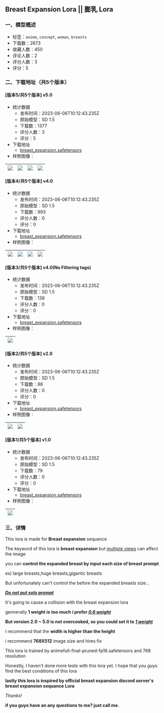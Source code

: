 ## Breast Expansion Lora || 膨乳 Lora
### 一、模型概述

- 标签：`anime`, `concept`, `woman`, `breasts`
- 下载数：2673
- 收藏人数：450
- 评论人数：2
- 评分人数：3
- 评分：5

### 二、下载地址（共5个版本）

#### [版本5/共5个版本] v5.0

- 统计数据
  - 发布时间：2023-06-06T10:12:43.235Z
  - 原始模型：SD 1.5
  - 下载数：1377
  - 评分人数：3
  - 评分：5
- 下载地址
  - [breast_expansion.safetensors](https://civitai.com/api/download/models/90287)
- 样例图像：

| <img src="https://image.civitai.com/xG1nkqKTMzGDvpLrqFT7WA/de8c36cb-a1e3-485d-b0bd-0bf2c2689406/width=450/1047667.jpeg" /> | <img src="https://image.civitai.com/xG1nkqKTMzGDvpLrqFT7WA/a1cbf7a6-8e93-4a3c-b8dc-6636415847eb/width=450/1047666.jpeg" /> | <img src="https://image.civitai.com/xG1nkqKTMzGDvpLrqFT7WA/87528962-301c-4d36-bfa9-4ceb52b0abd4/width=450/1047664.jpeg" /> | <img src="https://image.civitai.com/xG1nkqKTMzGDvpLrqFT7WA/584b673c-8692-4b5d-8b73-4cc31399d245/width=450/1047665.jpeg" /> |
| ---- | ---- | ---- | ---- |

#### [版本4/共5个版本] v4.0

- 统计数据
  - 发布时间：2023-06-06T10:12:43.235Z
  - 原始模型：SD 1.5
  - 下载数：993
  - 评分人数：0
  - 评分：0
- 下载地址
  - [breast_expansion.safetensors](https://civitai.com/api/download/models/88605)
- 样例图像：

| <img src="https://image.civitai.com/xG1nkqKTMzGDvpLrqFT7WA/3b3b985d-ae05-45bb-b899-966b231bcfcd/width=450/1020612.jpeg" /> | <img src="https://image.civitai.com/xG1nkqKTMzGDvpLrqFT7WA/f37e7df9-9471-45a4-a3cc-4fdc609d5ba1/width=450/1020611.jpeg" /> | <img src="https://image.civitai.com/xG1nkqKTMzGDvpLrqFT7WA/c038b711-1d70-44b4-ae5b-f467da2659ce/width=450/1020613.jpeg" /> | <img src="https://image.civitai.com/xG1nkqKTMzGDvpLrqFT7WA/45fafe11-62aa-41e2-bce0-d6510fa54d74/width=450/1020616.jpeg" /> |
| ---- | ---- | ---- | ---- |

#### [版本3/共5个版本] v4.0(No Filtering tags)

- 统计数据
  - 发布时间：2023-06-06T10:12:43.235Z
  - 原始模型：SD 1.5
  - 下载数：138
  - 评分人数：0
  - 评分：0
- 下载地址
  - [breast_expansion.safetensors](https://civitai.com/api/download/models/88699)
- 样例图像：

| <img src="https://image.civitai.com/xG1nkqKTMzGDvpLrqFT7WA/06b01e06-ec6f-4c91-8f13-bda54931149a/width=450/1020701.jpeg" /> |
| ---- |

#### [版本2/共5个版本] v2.0

- 统计数据
  - 发布时间：2023-06-06T10:12:43.235Z
  - 原始模型：SD 1.5
  - 下载数：86
  - 评分人数：0
  - 评分：0
- 下载地址
  - [breast_expansion.safetensors](https://civitai.com/api/download/models/88593)
- 样例图像：

| <img src="https://image.civitai.com/xG1nkqKTMzGDvpLrqFT7WA/d3b41674-347c-40f9-9728-4c42ccfe576e/width=450/1020602.jpeg" /> | <img src="https://image.civitai.com/xG1nkqKTMzGDvpLrqFT7WA/fc56091f-bc84-4fee-86e8-2e3bc77ec801/width=450/1020603.jpeg" /> |
| ---- | ---- |

#### [版本1/共5个版本] v1.0

- 统计数据
  - 发布时间：2023-06-06T10:12:43.235Z
  - 原始模型：SD 1.5
  - 下载数：79
  - 评分人数：0
  - 评分：0
- 下载地址
  - [breast_expansion.safetensors](https://civitai.com/api/download/models/88501)
- 样例图像：

| <img src="https://image.civitai.com/xG1nkqKTMzGDvpLrqFT7WA/5bf891b1-a1d2-42d3-a11d-3b5c158ddf5e/width=450/1018847.jpeg" /> |
| ---- |


### 三、详情
<p>This lora is made for <strong>Breast expansion</strong> sequance</p><p></p><p></p><p></p><p></p><p></p><p>The keyword of this lora is <strong>breast expansion</strong> but <u>multiple views</u> can affect the image</p><p></p><p></p><p>you can <strong>control the expanded breast by input each size of breast prompt</strong></p><p>ex) large breasts,huge breasts,gigantic breasts</p><p>But unfortunately can't control the before the expanded breasts size...</p><p></p><p><strong><em><u>Do not put solo prompt</u></em></strong></p><p>It's going to cause a collision with the breast expansion lora</p><p></p><p>gennerally <strong>1 weight is too much i prefer <em><u>0.6 weight</u></em></strong></p><p><strong>But version 2.0 ~ 5.0 is not overcooked, so you could set it to <em><u>1 weight</u></em></strong></p><p></p><p>I recommend that the <strong>width is higher than the height</strong></p><p>i recommend <strong>768X512</strong> image size and hires.fix</p><p></p><p></p><p>This lora is trained by animefull-final-pruned-fp16.safetensors and 768 resolution</p><p></p><p></p><p>Honestly, I haven't done more tests with this lora yet. I hope that you guys find the best conditions of this lora</p><p></p><p></p><p><strong>lastly this lora is inspired by official breast expansion discord server's breast expansion sequance Lora</strong></p><p><em>Thanks!</em></p><p></p><p><strong>if you guys have an any questions to me? just call me.</strong></p>